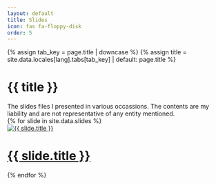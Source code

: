 ```yaml
---
layout: default
title: Slides
icon: fas fa-floppy-disk
order: 5
---
```


<div class="row">
    <div id="core-wrapper" class="col-12 col-lg-11 col-xl-9 pe-xl-4">
        <div class="post {{ padding | strip }} px-md-2">
            {% assign tab_key = page.title | downcase %}
            {% assign title = site.data.locales[lang].tabs[tab_key] | default: page.title %}
            <h1 class="dynamic-title">
            {{ title }}
            </h1>
            The slides files I presented in various occassions. The contents are my liability and are not representative of any entity mentioned.
            <div id="gallery">
                {% for slide in site.data.slides %}
                    <a class="gallery-item" href="{{ slide.src | relative_url }}" target="_blank">
                        <div class="gallery-preview">
                            <img class="cover" src="/assets/img/slides_cover/{{ slide.cover | relative_url }}" alt="{{ slide.title }}" />
                            <h1 class="gallery-item-title">{{ slide.title }}</h1>
                        </div>
                    </a>
                {% endfor %}
            </div>
        </div>
    </div>
</div>
